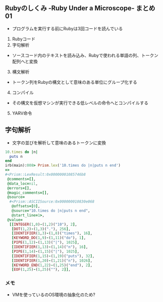 ## Rubyのしくみ -Ruby Under a Microscope- まとめ01
- プログラムを実行する前にRubyは3回コードを読んでいる
1. Rubyコード
2. 字句解析
- ソースコード内のテキストを読み込み、Rubyで使われる単語の列、トークン配列へと変換
3. 構文解析
- トークン列をRubyの構文として意味のある単位にグループ化する
4. コンパイル
- その構文を仮想マシンが実行できる低レベルの命令へとコンパイルする
5. YARV命令

## 字句解析
- 文字の並びを解析して意味のあるトークンに変換
```rb
10.times do |n|
  puts n
end
irb(main):008> Prism.lex('10.times do |n|puts n end')
=>
#<Prism::LexResult:0x00000001085746b8
 @comments=[],
 @data_loc=nil,
 @errors=[],
 @magic_comments=[],
 @source=
  #<Prism::ASCIISource:0x000000010830e068
   @offsets=[0],
   @source="10.times do |n|puts n end",
   @start_line=1>,
 @value=
  [[INTEGER(1,0)-(1,2)("10"), 2],
   [DOT(1,2)-(1,3)("."), 256],
   [IDENTIFIER(1,3)-(1,8)("times"), 16],
   [KEYWORD_DO(1,9)-(1,11)("do"), 1],
   [PIPE(1,12)-(1,13)("|"), 1025],
   [IDENTIFIER(1,13)-(1,14)("n"), 16],
   [PIPE(1,14)-(1,15)("|"), 1025],
   [IDENTIFIER(1,15)-(1,19)("puts"), 32],
   [IDENTIFIER(1,20)-(1,21)("n"), 1026],
   [KEYWORD_END(1,22)-(1,25)("end"), 2],
   [EOF(1,25)-(1,25)(""), 2]],
```

### メモ
- VMを使っているのOS環境の抽象化のため?
